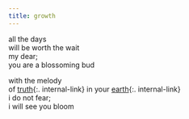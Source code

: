 ```yaml
---
title: growth
---
```


all the days  
will be worth the wait   
my dear;  
you are a blossoming bud  <br/>

with the melody  
of [truth](/truth){:. internal-link} in your [earth](/earth){:. internal-link}  
i do not fear;  
i will see you bloom  


 


